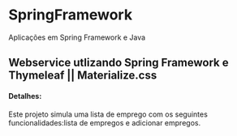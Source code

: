 # SpringFramework
Aplicações em Spring Framework e Java 
 
 
<h2>Webservice utlizando Spring Framework e Thymeleaf || Materialize.css</h2>

<h4>Detalhes:</h4>
Este projeto simula uma lista de emprego com os seguintes funcionalidades:lista de empregos e adicionar empregos.

